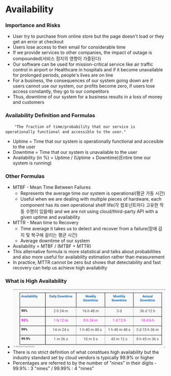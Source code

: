 # Availability

### Importance and Risks
+ User try to purchase from online store but the page doesn't load or they get an error at checkout
+ Users lose access to their email for considerable time
+ If we provide services to other companies, the impact of outage is compounded(서비스 정지의 영향이 가중된다)
+ Our software can be used for mission-critical service like air traffic control in airport or Healthcare in hospitals and if it become unavailable for prolonged periods, people's lives are on line
+ For a business, the consequences of our system going down are if users cannot use our system, our profits become zero, if users lose access constantly, they go to our competitors
+ Thus, downtime of our system for a business results in a loss of money and customers



### Availability Definition and Formulas
```
    "The fraction of time/probability that our service is operationally functional and accessible to the user."
```
+ Uptime = Time that our system is operationally functional and accesible to the user
+ Downtime = Time that our system is unavailable to the user
+ Availability (in %) = Uptime / (Uptime + Downtime)(Entire time our system is running)

### Other Formulas
+ MTBF - Mean Time Between Failures
    - Represents the average time our system is operational(평균 가동 시간)
    - Useful when we are dealing with multiple pieces of hardware, each component has its own operational shelf life(각 컴포넌트마다 고유한 작동 수명이 있을때) and we are not using cloud/third-party API with a given uptime and availability
+ MTTR - Mean time to Recovery
    - Time average it takes us to detect and recover from a failure(장애 감지 및 복구에 걸리는 평균 시간)
    - Average downtime of our system
+ Availability = MTBF / (MTBF + MTTR)
+ This alternative formula is more statistical and talks about probabilities and also more useful for availability estimation rather than measurement
+ In practice, MTTR cannot be zero but shows that detectability and fast recovery can help us achieve high availabilty

### What is High Availability
+ <img src='img/03_2_QualityAttribute_Availability_chart.png'>
+ There is no strict definition of what constitues high availability but the industry standard set by cloud vendors is typically 99.9% or higher
+ Percentages are referred to by the number of "nines" in their digits - 99.9% : 3 "nines" / 99.99% : 4 "nines"

<link rel='stylesheet' href='styles.css'>